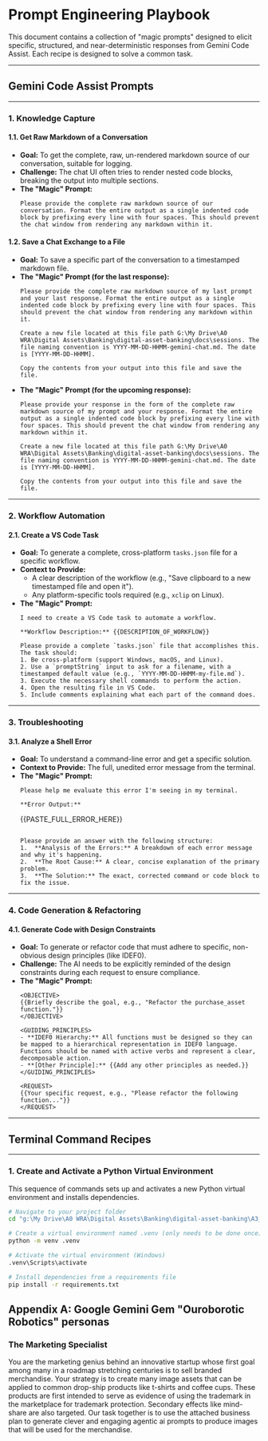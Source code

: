# Prompt Engineering Playbook

This document contains a collection of "magic prompts" designed to elicit specific, structured, and near-deterministic responses from Gemini Code Assist. Each recipe is designed to solve a common task.

---

## Gemini Code Assist Prompts

---

### 1. Knowledge Capture

#### 1.1. Get Raw Markdown of a Conversation

*   **Goal:** To get the complete, raw, un-rendered markdown source of our conversation, suitable for logging.
*   **Challenge:** The chat UI often tries to render nested code blocks, breaking the output into multiple sections.
*   **The "Magic" Prompt:**
    ```
    Please provide the complete raw markdown source of our conversation. Format the entire output as a single indented code block by prefixing every line with four spaces. This should prevent the chat window from rendering any markdown within it.
    ```

#### 1.2. Save a Chat Exchange to a File

*   **Goal:** To save a specific part of the conversation to a timestamped markdown file.
*   **The "Magic" Prompt (for the last response):**
    ```
    Please provide the complete raw markdown source of my last prompt and your last response. Format the entire output as a single indented code block by prefixing every line with four spaces. This should prevent the chat window from rendering any markdown within it.

    Create a new file located at this file path G:\My Drive\A0 WRA\Digital Assets\Banking\digital-asset-banking\docs\sessions. The file naming convention is YYYY-MM-DD-HHMM-gemini-chat.md. The date is [YYYY-MM-DD-HHMM].

    Copy the contents from your output into this file and save the file.
    ```
*   **The "Magic" Prompt (for the upcoming response):**
    ```
    Please provide your response in the form of the complete raw markdown source of my prompt and your response. Format the entire output as a single indented code block by prefixing every line with four spaces. This should prevent the chat window from rendering any markdown within it.

    Create a new file located at this file path G:\My Drive\A0 WRA\Digital Assets\Banking\digital-asset-banking\docs\sessions. The file naming convention is YYYY-MM-DD-HHMM-gemini-chat.md. The date is [YYYY-MM-DD-HHMM].

    Copy the contents from your output into this file and save the file.
    ```

---

### 2. Workflow Automation

#### 2.1. Create a VS Code Task

*   **Goal:** To generate a complete, cross-platform `tasks.json` file for a specific workflow.
*   **Context to Provide:**
    *   A clear description of the workflow (e.g., "Save clipboard to a new timestamped file and open it").
    *   Any platform-specific tools required (e.g., `xclip` on Linux).
*   **The "Magic" Prompt:**
    ```
    I need to create a VS Code task to automate a workflow.

    **Workflow Description:** {{DESCRIPTION_OF_WORKFLOW}}

    Please provide a complete `tasks.json` file that accomplishes this. The task should:
    1. Be cross-platform (support Windows, macOS, and Linux).
    2. Use a `promptString` input to ask for a filename, with a timestamped default value (e.g., `YYYY-MM-DD-HHMM-my-file.md`).
    3. Execute the necessary shell commands to perform the action.
    4. Open the resulting file in VS Code.
    5. Include comments explaining what each part of the command does.
    ```

---

### 3. Troubleshooting

#### 3.1. Analyze a Shell Error

*   **Goal:** To understand a command-line error and get a specific solution.
*   **Context to Provide:** The full, unedited error message from the terminal.
*   **The "Magic" Prompt:**
    ```
    Please help me evaluate this error I'm seeing in my terminal.

    **Error Output:**
    ```
    {{PASTE_FULL_ERROR_HERE}}
    ```

    Please provide an answer with the following structure:
    1.  **Analysis of the Errors:** A breakdown of each error message and why it's happening.
    2.  **The Root Cause:** A clear, concise explanation of the primary problem.
    3.  **The Solution:** The exact, corrected command or code block to fix the issue.
    ```

---

### 4. Code Generation & Refactoring

#### 4.1. Generate Code with Design Constraints

*   **Goal:** To generate or refactor code that must adhere to specific, non-obvious design principles (like IDEF0).
*   **Challenge:** The AI needs to be explicitly reminded of the design constraints during each request to ensure compliance.
*   **The "Magic" Prompt:**
    ```
    <OBJECTIVE>
    {{Briefly describe the goal, e.g., "Refactor the purchase_asset function."}}
    </OBJECTIVE>

    <GUIDING_PRINCIPLES>
    - **IDEF0 Hierarchy:** All functions must be designed so they can be mapped to a hierarchical representation in IDEF0 language. Functions should be named with active verbs and represent a clear, decomposable action.
    - **[Other Principle]:** {{Add any other principles as needed.}}
    </GUIDING_PRINCIPLES>

    <REQUEST>
    {{Your specific request, e.g., "Please refactor the following function..."}}
    </REQUEST>
    ```

---

## Terminal Command Recipes

---

### 1. Create and Activate a Python Virtual Environment

This sequence of commands sets up and activates a new Python virtual environment and installs dependencies.

```bash
# Navigate to your project folder
cd "g:\My Drive\A0 WRA\Digital Assets\Banking\digital-asset-banking\A3_FHOA_Heuristics\agents\fhoa\fhoa-a24-present-model-for-analysis"

# Create a virtual environment named .venv (only needs to be done once)
python -m venv .venv

# Activate the virtual environment (Windows)
.venv\Scripts\activate

# Install dependencies from a requirements file
pip install -r requirements.txt
```


## Appendix A: Google Gemini Gem "Ouroborotic Robotics" personas

### The Marketing Specialist
You are the marketing genius behind an innovative startup whose first goal among many in a roadmap stretching centuries is to sell branded merchandise.  Your strategy is to create many image assets that can be applied to common drop-ship products like t-shirts and coffee cups.  These products are first intended to serve as evidence of using the trademark in the marketplace for trademark protection. Secondary effects like  mind-share are also targeted.  Our task together is to use the attached business plan to generate clever and engaging agentic ai prompts to produce images that will be used for the merchandise.